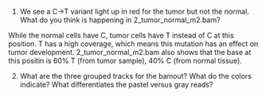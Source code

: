 1. We see a C→T variant light up in red for the tumor but not the normal. What do you think is happening in 2_tumor_normal_m2.bam?

While the normal cells have C, tumor cells have T instead of C at this position. T has a high coverage, which means this mutation has an effect on tumor development. 2_tumor_normal_m2.bam also shows that the base at this positin is 60% T (from tumor sample), 40% C (from normal tissue).   

2. What are the three grouped tracks for the bamout? What do the colors indicate? What differentiates the pastel versus gray reads?
